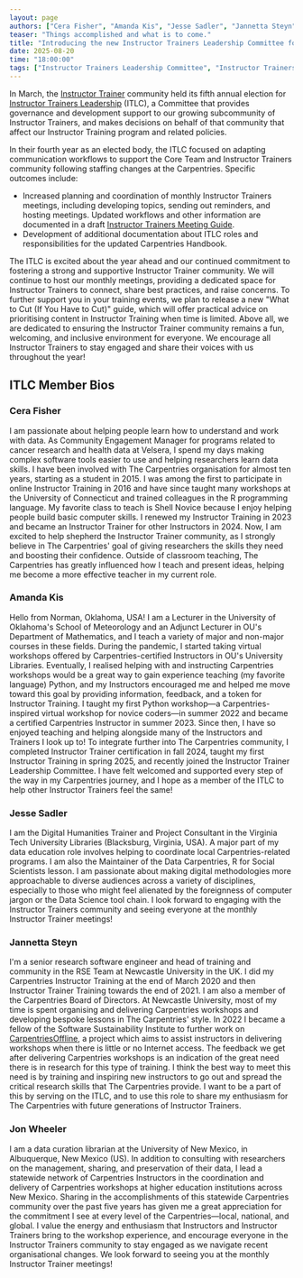 ```yaml
---  
layout: page  
authors: ["Cera Fisher", "Amanda Kis", "Jesse Sadler", "Jannetta Steyn", "Jon Wheeler"]  
teaser: "Things accomplished and what is to come."  
title: "Introducing the new Instructor Trainers Leadership Committee for 2025"  
date: 2025-08-20
time: "18:00:00"  
tags: ["Instructor Trainers Leadership Committee", "Instructor Trainers"]  
---
```


In March, the [Instructor Trainer](https://carpentries.org/trainers/) community held its fifth annual election for [Instructor Trainers Leadership](https://github.com/carpentries/trainers/blob/main/governance.md) (ITLC), a Committee that provides governance and development support to our growing subcommunity of Instructor Trainers, and makes decisions on behalf of that community that affect our Instructor Training program and related policies.

In their fourth year as an elected body, the ITLC focused on adapting communication workflows to support the Core Team and Instructor Trainers community following staffing changes at the Carpentries. Specific outcomes include: 

* Increased planning and coordination of monthly Instructor Trainers meetings, including developing topics, sending out reminders, and hosting meetings. Updated workflows and other information are documented in a draft [Instructor Trainers Meeting Guide](https://github.com/carpentries/trainers/blob/main/policy/trainers_meeting_guide.md).  
* Development of additional documentation about ITLC roles and responsibilities for the updated Carpentries Handbook.

The ITLC is excited about the year ahead and our continued commitment to fostering a strong and supportive Instructor Trainer community. We will continue to host our monthly meetings, providing a dedicated space for  Instructor Trainers to connect, share best practices, and raise concerns. To further support you in your training events, we plan to release a new "What to Cut (If You Have to Cut)" guide, which will offer practical advice on prioritising content in Instructor Training when time is limited. Above all, we are dedicated to ensuring the Instructor Trainer community remains a fun, welcoming, and inclusive environment for everyone. We encourage all Instructor Trainers to stay engaged and share their voices with us throughout the year!

## ITLC Member Bios

### Cera Fisher 
I am passionate about helping people learn how to understand and work with data. As Community Engagement Manager for programs related to cancer research and health data at Velsera, I spend my days making complex software tools easier to use and helping researchers learn data skills. I have been involved with The Carpentries organisation for almost ten years, starting as a student in 2015. I was among the first to participate in online Instructor Training in 2016 and have since taught many workshops at the University of Connecticut and trained colleagues in the R programming language. My favorite class to teach is Shell Novice because I enjoy helping people build basic computer skills. I renewed my Instructor Training in 2023 and became an Instructor Trainer for other Instructors in 2024. Now, I am excited to help shepherd the Instructor Trainer community, as I strongly believe in The Carpentries' goal of giving researchers the skills they need and boosting their confidence. Outside of classroom teaching, The Carpentries has greatly influenced how I teach and present ideas, helping me become a more effective teacher in my current role.

### Amanda Kis  
Hello from Norman, Oklahoma, USA! I am a Lecturer in the University of Oklahoma's School of Meteorology and an Adjunct Lecturer in OU's Department of Mathematics, and I teach a variety of major and non-major courses in these fields. During the pandemic, I started taking virtual workshops offered by Carpentries-certified Instructors in OU's University Libraries. Eventually, I realised helping with and instructing Carpentries workshops would be a great way to gain experience teaching (my favorite language) Python, and my Instructors encouraged me and helped me move toward this goal by providing information, feedback, and a token for Instructor Training. I taught my first Python workshop—a Carpentries-inspired virtual workshop for novice coders—in summer 2022 and became a certified Carpentries Instructor in summer 2023. Since then, I have so enjoyed teaching and helping alongside many of the Instructors and Trainers I look up to! To integrate further into The Carpentries community, I completed Instructor Trainer certification in fall 2024, taught my first Instructor Training in spring 2025, and recently joined the Instructor Trainer Leadership Committee. I have felt welcomed and supported every step of the way in my Carpentries journey, and I hope as a member of the ITLC to help other Instructor Trainers feel the same!

### Jesse Sadler

I am the Digital Humanities Trainer and Project Consultant in the Virginia Tech University Libraries (Blacksburg, Virginia, USA). A major part of my data education role involves helping to coordinate local Carpentries-related programs. I am also the Maintainer of the Data Carpentries, R for Social Scientists lesson. I am passionate about making digital methodologies more approachable to diverse audiences across a variety of disciplines, especially to those who might feel alienated by the foreignness of computer jargon or the Data Science tool chain. I look forward to engaging with the Instructor Trainers community and seeing everyone at the monthly Instructor Trainer meetings!

### Jannetta Steyn  
I'm a senior research software engineer and head of training and community in the RSE Team at Newcastle University in the UK. I did my Carpentries Instructor Training at the end of March 2020 and then Instructor Trainer Training towards the end of 2021. I am also a member of the Carpentries Board of Directors. At Newcastle University, most of my time is spent organising and delivering Carpentries workshops and developing bespoke lessons in The Carpentries' style. In 2022 I became a fellow of the Software Sustainability Institute to further work on [CarpentriesOffline](https://carpentriesoffline.org), a project which aims to assist instructors in delivering workshops when there is little or no Internet access. The feedback we get after delivering Carpentries workshops is an indication of the great need there is in research for this type of training. I think the best way to meet this need is by training and inspiring new instructors to go out and spread the critical research skills that The Carpentries provide. I want to be a part of this by serving on the ITLC, and to use this role to share my enthusiasm for The Carpentries with future generations of Instructor Trainers.

### Jon Wheeler 
I am a data curation librarian at the University of New Mexico, in Albuquerque, New Mexico (US). In addition to consulting with researchers on the management, sharing, and preservation of their data, I lead a statewide network of Carpentries Instructors in the coordination and delivery of Carpentries workshops at higher education institutions across New Mexico. Sharing in the accomplishments of this statewide Carpentries community over the past five years has given me a great appreciation for the commitment I see at every level of the Carpentries—local, national, and global. I value the energy and enthusiasm that Instructors and Instructor Trainers bring to the workshop experience, and encourage everyone in the Instructor Trainers community to stay engaged as we navigate recent organisational changes. We look forward to seeing you at the monthly Instructor Trainer meetings! 

